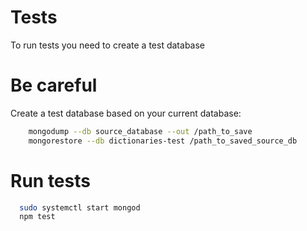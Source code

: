 
# Tests

To run tests you need to create a test database

# Be careful

Create a test database based on your current database:
```bash dsfd
    mongodump --db source_database --out /path_to_save
    mongorestore --db dictionaries-test /path_to_saved_source_db
```

# Run tests 

```bash dsfd
  sudo systemctl start mongod
  npm test
```
